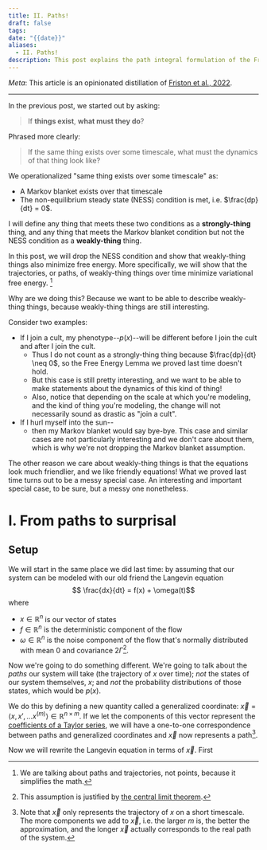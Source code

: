 ```yaml
---
title: II. Paths!
draft: false
tags: 
date: "{{date}}"
aliases:
  - II. Paths!
description: This post explains the path integral formulation of the Free Energy Principle.
---
```

*Meta*: This article is an opinionated distillation of [Friston et al., 2022](https://arxiv.org/pdf/2205.11543).

---

In the previous post, we started out by asking:

> If **things exist**, **what must they do**?

Phrased more clearly:

> If the same thing exists over some timescale, what must the dynamics of that thing look like?

We operationalized "same thing exists over some timescale" as:
* A Markov blanket exists over that timescale
* The non-equilibrium steady state (NESS) condition is met, i.e. $\frac{dp}{dt} = 0$. 

I will define any thing that meets these two conditions as a **strongly-thing** thing, and any thing that meets the Markov blanket condition but not the NESS condition as a **weakly-thing** thing.

In this post, we will drop the NESS condition and show that weakly-thing things also minimize  free energy. More specifically, we will show that the trajectories, or paths, of weakly-thing things over time minimize variational free energy. [^1]

[^1]: We are talking about paths and trajectories, not points, because it simplifies the math.

Why are we doing this? Because we want to be able to describe weakly-thing things, because weakly-thing things are still interesting. 

Consider two examples:
- If I join a cult, my phenotype--$p(x)$--will be different before I join the cult and after I join the cult.
	- Thus I do not count as a strongly-thing thing because $\frac{dp}{dt} \neq 0$, so the Free Energy Lemma we proved last time doesn't hold.
	- But this case is still pretty interesting, and we want to be able to make statements about the dynamics of this kind of thing!
	- Also, notice that depending on the scale at which you're modeling, and the kind of thing you're modeling, the change will not necessarily sound as drastic as "join a cult".
- If I hurl myself into the sun--
	- then my Markov blanket would say bye-bye. This case and similar cases are not particularly interesting and we don't care about them, which is why we're not dropping the Markov blanket assumption.

The other reason we care about weakly-thing things is that the equations look much friendlier, and we like friendly equations! What we proved last time turns out to be a messy special case. An interesting and important special case, to be sure, but a messy one nonetheless.

# I. From paths to surprisal

## Setup

We will start in the same place we did last time: by assuming that our system can be modeled with our old friend the Langevin equation
$$ \frac{dx}{dt} = f(x) + \omega(t)$$
where
- $x \in \mathbb{R}^n$ is our vector of states
- $f \in \mathbb{R}^n$ is the deterministic component of the flow
- $\omega \in \mathbb{R}^n$ is the noise component of the flow that's normally distributed with mean $0$ and covariance $2\Gamma$[^2].

[^2]: This assumption is justified by [the central limit theorem](https://youtu.be/zeJD6dqJ5lo?si=xh1ZPMHvEjS7NVJO).

Now we're going to do something different. We're going to talk about the *paths* our system will take (the trajectory of $x$ over time); *not* the states of our system themselves, $x$; and *not* the probability distributions of those states, which would be $p(x)$.

We do this by defining a new quantity called a generalized coordinate: $\vec{x} = \left < x, x', \dots x^{(m)}\right > \in \mathbb{R}^{n \times m}$. If we let the components of this vector represent the [coefficients of a Taylor series](https://youtu.be/3d6DsjIBzJ4?si=S_gv6UnvEZMgZVmG), we will have a one-to-one correspondence between paths and generalized coordinates and $\vec{x}$ now represents a path[^3].

[^3]: Note that $\vec{x}$ only represents the trajectory of $x$ on a short timescale. The more components we add to $\vec{x}$, i.e. the larger $m$ is, the better the approximation, and the longer $\vec{x}$ actually corresponds to the real path of the system. 

Now we will rewrite the Langevin equation in terms of $\vec{x}$. First